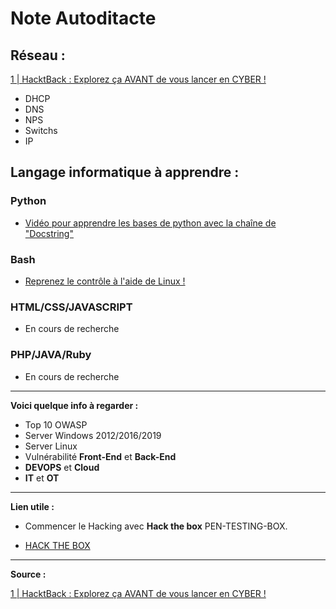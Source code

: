 # Note Autoditacte

## Réseau :

[1 | HacktBack : Explorez ça AVANT de vous lancer en CYBER !](https://www.youtube.com/watch?v=TuHIig9AbJQ&ab_channel=HacktBack)

- DHCP
- DNS
- NPS
- Switchs
- IP

## Langage informatique à apprendre :

### Python

- [Vidéo pour apprendre les bases de python avec la chaîne de "Docstring"](https://www.youtube.com/watch?v=LamjAFnybo0&ab_channel=Docstring)

### Bash

- [Reprenez le contrôle à l'aide de Linux !](https://pub.phyks.me/sdz/old/20120407165234-linux/)

### HTML/CSS/JAVASCRIPT

- En cours de recherche

### PHP/JAVA/Ruby

- En cours de recherche

---

**Voici quelque info à regarder :**

- Top 10 OWASP
- Server Windows 2012/2016/2019
- Server Linux
- Vulnérabilité **Front-End** et **Back-End**
- **DEVOPS** et **Cloud**
- **IT** et **OT**

---

**Lien utile :**

- Commencer le Hacking avec **Hack the box** PEN-TESTING-BOX.

- [HACK THE BOX](https://www.hackthebox.com/)

---

**Source :**

[1 | HacktBack : Explorez ça AVANT de vous lancer en CYBER !](https://www.youtube.com/watch?v=TuHIig9AbJQ&ab_channel=HacktBack)
